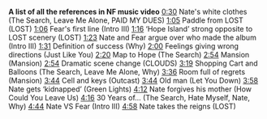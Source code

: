 

**A list of all the references in NF music video** 
[0:30](https://www.youtube.com/watch?v=tsmPCi7NKrg&t=30s) Nate's white clothes (The Search, Leave Me Alone, PAID MY DUES) [1:05](https://www.youtube.com/watch?v=tsmPCi7NKrg&t=65s) Paddle from LOST (LOST)
[1:06](https://www.youtube.com/watch?v=tsmPCi7NKrg&t=66s) Fear's first line (Intro III)
[1:16](https://www.youtube.com/watch?v=tsmPCi7NKrg&t=76s) ‘Hope Island’ strong opposite to LOST scenery (LOST)
[1:23](https://www.youtube.com/watch?v=tsmPCi7NKrg&t=83s) Nate and Fear argue over who made the album (Intro III)
[1:31](https://www.youtube.com/watch?v=tsmPCi7NKrg&t=91s) Definition of success (Why)
[2:00](https://www.youtube.com/watch?v=tsmPCi7NKrg&t=120s) Feelings giving wrong directions (Just Like You) 
[2:20](https://www.youtube.com/watch?v=tsmPCi7NKrg&t=140s) Map to Hope (The Search)
[2:54](https://www.youtube.com/watch?v=tsmPCi7NKrg&t=174s) Mansion (Mansion)
[2:54](https://www.youtube.com/watch?v=tsmPCi7NKrg&t=174s) Dramatic scene change (CLOUDS)
[3:19](https://www.youtube.com/watch?v=tsmPCi7NKrg&t=199s) Shopping Cart and Balloons (The Search, Leave Me Alone, Why)
[3:36](https://www.youtube.com/watch?v=tsmPCi7NKrg&t=216s) Room full of regrets (Mansion)
[3:44](https://www.youtube.com/watch?v=tsmPCi7NKrg&t=224s) Cell and keys (Outcast)
[3:44](https://www.youtube.com/watch?v=tsmPCi7NKrg&t=224s) Old man (Let You Down)
[3:58](https://www.youtube.com/watch?v=tsmPCi7NKrg&t=238s) Nate gets ‘kidnapped’ (Green Lights)
[4:12](https://www.youtube.com/watch?v=tsmPCi7NKrg&t=252s) Nate forgives his mother (How Could You Leave Us)
[4:16](https://www.youtube.com/watch?v=tsmPCi7NKrg&t=256s) 30 Years of... (The Search, Hate Myself, Nate, Why)
[4:44](https://www.youtube.com/watch?v=tsmPCi7NKrg&t=284s) Nate VS Fear (Intro III)
[4:58](https://www.youtube.com/watch?v=tsmPCi7NKrg&t=298s) Nate takes the reigns (LOST)
